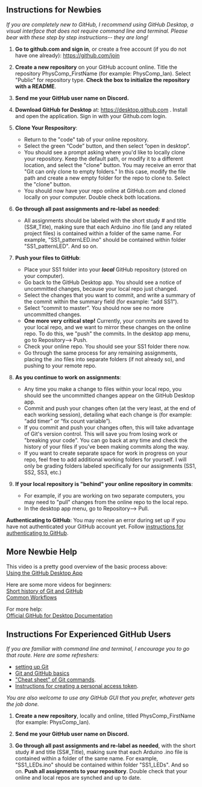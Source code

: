 



## Instructions for Newbies    
  
_If you are completely new to GitHub, I recommend using GitHub Desktop, a visual interface that does not require command line and terminal. Please bear with these step by step instructions-- they are long!_  
  
1.  **Go to github.com and sign in**, or create a free account (if you do not have one already): https://github.com/join

2. **Create a new repository** on your GitHub account online. Title the repository PhysComp_FirstName (for example: PhysComp_Ian). Select "Public" for repository type. **Check the box to initialize the repository with a README**.  

3. **Send me your GitHub user name on Discord.**  

4.  **Download GitHub for Desktop** at: https://desktop.github.com . Install and open the application. Sign in with your Github.com login.

5.  **Clone Your Respository**:  
    * Return to the "code" tab of your online repository.   
    * Select the green “Code” button, and then select “open in desktop”.    
    * You should see a prompt asking where you'd like to locally clone your repository. Keep the default path, or modify it to a different location, and select the "clone" button. You may receive an error that "Git can only clone to empty folders." In this case, modify the file path and create a new empty folder for the repo to clone to. Select the "clone" button.
    * You should now have your repo online at GitHub.com and cloned locally on your computer. Double check both locations. 

6.  **Go through all past assignments and re-label as needed**:  
     * All assignments should be labeled with the short study # and title (SS#_Title), making sure that each Arduino .ino file (and any related project files) is contained within a folder of the same name. For example, "SS1_patternLED.ino" should be contained within folder "SS1_patternLED". And so on.

7.  **Push your files to GitHub**:  
    * Place your SS1 folder into your **_local_** GitHub repository (stored on your computer).   
    * Go back to the GitHub Desktop app. You should see a notice of uncommitted changes, because your local repo just changed.   
    * Select the changes that you want to commit, and write a summary of the commit within the summary field (for example: “add SS1”).  
    * Select “commit to master”. You should now see no more uncommitted changes.   
    * **One more very critical step!** Currently, your commits are saved to your local repo, and we want to mirror these changes on the online repo. To do this, we "push" the commits. In the desktop app menu, go to Repository--> Push.   
    * Check your online repo. You should see your SS1 folder there now.    
    * Go through the same process for any remaining assignments, placing the .ino files into separate folders (if not already so), and pushing to your remote repo.

8.  **As you continue to work on assignments**:  
    * Any time you make a change to files within your local repo, you should see the uncommitted changes appear on the GitHub Desktop app.   
    * Commit and push your changes often (at the very least, at the end of each working session), detailing what each change is (for example: “add timer” or “fix count variable”). 
     * If you commit and push your changes often, this will take advantage of Git's version control. This will save you from losing work or "breaking your code". You can go back at any time and check the history of your files if you've been making commits along the way.    
    * If you want to create separate space for work in progress on your repo, feel free to add additional working folders for yourself. I will only be grading folders labeled specifically for our assignments (SS1, SS2, SS3, etc.) 
  
9. **If your local repository is "behind" your online repository in commits**:  
    * For example, if you are working on two separate computers, you may need to "pull" changes from the online repo to the local repo.
    * In the desktop app menu, go to Repository--> Pull. 

**Authenticating to GitHub**: You may receive an error during set up if you have not authenticated your GitHub account yet. Follow [instructions for authenticating to GitHub](https://docs.github.com/en/desktop/installing-and-configuring-github-desktop/installing-and-authenticating-to-github-desktop/authenticating-to-github).      

## More Newbie Help
  
This video is a pretty good overview of the basic process above:     
[Using the GitHub Desktop App](https://youtu.be/BKr8lbx3uFY)        

Here are some more videos for beginners:    
[Short history of Git and GitHub](https://youtu.be/1h9_cB9mPT8)      
[Common Workflows](https://youtu.be/_ALeswWzpBo)    

For more help:    
[Official GitHub for Desktop Documentation](https://help.github.com/desktop/)  
  
## Instructions For Experienced GitHub Users
  
_If you are familiar with command line and terminal, I encourage you to go that route. Here are some refreshers:_
* [setting up Git](https://docs.github.com/en/github/getting-started-with-github/set-up-git#setting-up-git)   
* [Git and GitHub basics](https://towardsdatascience.com/getting-started-with-git-and-github-6fcd0f2d4ac6)     
* ["Cheat sheet" of Git commands](https://education.github.com/git-cheat-sheet-education.pdf).    
* [Instructions for creating a personal access token](https://docs.github.com/en/authentication/keeping-your-account-and-data-secure/creating-a-personal-access-token).    

_You are also welcome to use any GitHub GUI that you prefer, whatever gets the job done._
  
1. **Create a new repository**, locally and online, titled PhysComp_FirstName (for example: PhysComp_Ian). 

2. **Send me your GitHub user name on Discord.**
  
3. **Go through all past assignments and re-label as needed**, with the short study # and title (SS#_Title), making sure that each Arduino .ino file is contained within a folder of the same name. For example, "SS1_LEDs.ino" should be contained within folder "SS1_LEDs". And so on. **Push all assignments to your repository**. Double check that your online and local repos are synched and up to date.
